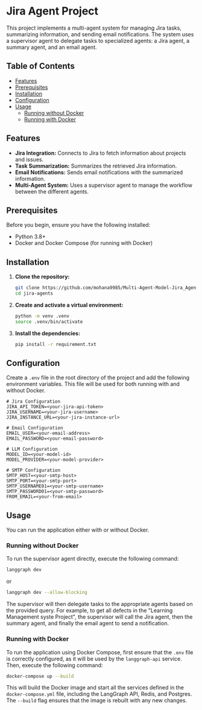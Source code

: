 # Jira Agent Project

This project implements a multi-agent system for managing Jira tasks, summarizing information, and sending email notifications. The system uses a supervisor agent to delegate tasks to specialized agents: a Jira agent, a summary agent, and an email agent.

## Table of Contents

- [Features](#features)
- [Prerequisites](#prerequisites)
- [Installation](#installation)
- [Configuration](#configuration)
- [Usage](#usage)
  - [Running without Docker](#running-without-docker)
  - [Running with Docker](#running-with-docker)

## Features

- **Jira Integration:** Connects to Jira to fetch information about projects and issues.
- **Task Summarization:** Summarizes the retrieved Jira information.
- **Email Notifications:** Sends email notifications with the summarized information.
- **Multi-Agent System:** Uses a supervisor agent to manage the workflow between the different agents.

## Prerequisites

Before you begin, ensure you have the following installed:

- Python 3.8+
- Docker and Docker Compose (for running with Docker)

## Installation

1. **Clone the repository:**
   ```bash
   git clone https://github.com/mohana9985/Multi-Agent-Model-Jira_Agent-.git
   cd jira-agents
   ```

2. **Create and activate a virtual environment:**
   ```bash
   python -m venv .venv
   source .venv/bin/activate
   ```

3. **Install the dependencies:**
   ```bash
   pip install -r requirement.txt
   ```

## Configuration

Create a `.env` file in the root directory of the project and add the following environment variables. This file will be used for both running with and without Docker.

```
# Jira Configuration
JIRA_API_TOKEN=<your-jira-api-token>
JIRA_USERNAME=<your-jira-username>
JIRA_INSTANCE_URL=<your-jira-instance-url>

# Email Configuration
EMAIL_USER=<your-email-address>
EMAIL_PASSWORD=<your-email-password>

# LLM Configuration
MODEL_ID=<your-model-id>
MODEL_PROVIDER=<your-model-provider>

# SMTP Configuration
SMTP_HOST=<your-smtp-host>
SMTP_PORT=<your-smtp-port>
SMTP_USERNAME01=<your-smtp-username>
SMTP_PASSWORD01=<your-smtp-password>
FROM_EMAIL=<your-from-email>
```

## Usage

You can run the application either with or without Docker.

### Running without Docker

To run the supervisor agent directly, execute the following command:

```bash
langgraph dev
```
or 

```bash
langgraph dev --allow-blocking
```

The supervisor will then delegate tasks to the appropriate agents based on the provided query. For example, to get all defects in the "Learning Management syste Project", the supervisor will call the Jira agent, then the summary agent, and finally the email agent to send a notification.

### Running with Docker

To run the application using Docker Compose, first ensure that the `.env` file is correctly configured, as it will be used by the `langgraph-api` service. Then, execute the following command:

```bash
docker-compose up --build
```

This will build the Docker image and start all the services defined in the `docker-compose.yml` file, including the LangGraph API, Redis, and Postgres. The `--build` flag ensures that the image is rebuilt with any new changes.
